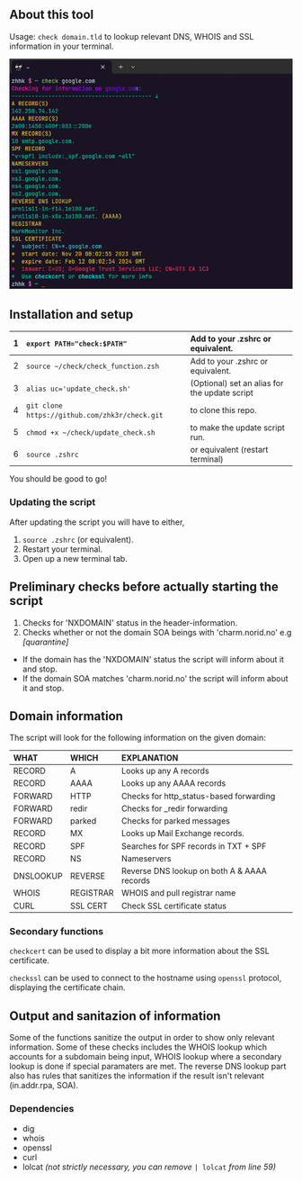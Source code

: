 ## **About this tool**
Usage: ```check domain.tld``` to lookup relevant DNS, WHOIS and SSL information in your terminal.

![image](image-3.png)

## **Installation and setup**
| 1 | ```export PATH="check:$PATH"```                      | Add to your .zshrc or equivalent.             |
| :-| :----------------------------------------------------|:----------------------------------------------|
| 2 | ```source ~/check/check_function.zsh```              | Add to your .zshrc or equivalent.             |
| 3 | ```alias uc='update_check.sh'```                     | (Optional) set an alias for the update script |
| 4 | ```git clone https://github.com/zhk3r/check.git```   | to clone this repo.                           |
| 5 | ```chmod +x ~/check/update_check.sh```               | to make the update script run.                |
| 6 | ```source .zshrc```                                  | or equivalent (restart terminal)              |

You should be good to go!

### Updating the script
After updating the script you will have to either, 

1) ```source .zshrc``` (or equivalent).
2) Restart your terminal.
3) Open up a new terminal tab.

## **Preliminary checks before actually starting the script** 
1) Checks for 'NXDOMAIN' status in the header-information.
2) Checks whether or not the domain SOA beings with 'charm.norid.no' e.g *[quarantine]*
   
- If the domain has the 'NXDOMAIN' status the script will inform about it and stop. 
- If the domain SOA matches 'charm.norid.no' the script will inform about it and stop. 

## **Domain information**
The script will look for the following information on the given domain:


| WHAT      | WHICH     | EXPLANATION                                   |
| :---------|:----------|:----------------------------------------------|
| RECORD    | A         | Looks up any A records                        |
| RECORD    | AAAA      | Looks up any AAAA records                     |
| FORWARD   | HTTP      | Checks for http_status-based forwarding       |        
| FORWARD   | redir     | Checks for _redir forwarding                  |
| FORWARD   | parked    | Checks for parked messages                    |
| RECORD    | MX        | Looks up Mail Exchange records.               |
| RECORD    | SPF       | Searches for SPF records in TXT + SPF         |   
| RECORD    | NS        | Nameservers                                   | 
| DNSLOOKUP | REVERSE   | Reverse DNS lookup on both A & AAAA records   |         
| WHOIS     | REGISTRAR | WHOIS and pull registrar name                 |
| CURL      | SSL CERT  | Check SSL certificate status                  |

  ### Secondary functions
  ```checkcert``` can be used to display a bit more information about the SSL certificate.

   ```checkssl``` can be used to connect to the hostname using ```openssl``` protocol, displaying the certificate chain.

## **Output and sanitazion of information**

Some of the functions sanitize the output in order to show only relevant information. Some of these checks includes the WHOIS lookup which accounts for a subdomain being input, WHOIS lookup where a secondary lookup is done if special paramaters are met. The reverse DNS lookup part also has rules that sanitizes the information if the result isn't relevant (in.addr.rpa, SOA).

### **Dependencies**

- dig
- whois
- openssl
- curl
- lolcat *(not strictly necessary, you can remove* ```| lolcat``` *from line 59)*
